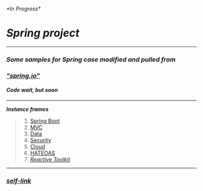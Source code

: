 
_\*In Progress\*_
# _Spring project_
---
### _Some samples for Spring case modified and pulled from_ 
### _["spring.io"](https://spring.io/)_
#### ___Code wait, but soon___

----

***Instance frames***
>
>1. [Spring Boot](https://spring.io/projects/spring-boot)
>2. [MVC](https://spring.io/guides/gs/serving-web-content/)
>3. [Data](https://spring.io/projects/spring-data)
>4. [Security](https://spring.io/projects/spring-security)
>7. [Cloud](https://spring.io/cloud) 
>8. [HATEOAS](https://spring.io/projects/spring-hateoas)
>9. [_Reactive Toolkit_](https://projectreactor.io/)




---
### _[self-link](https://github.com/ilyaHjuGb67hBh64fd/Spring/edit/main/README.md)_
~~~

